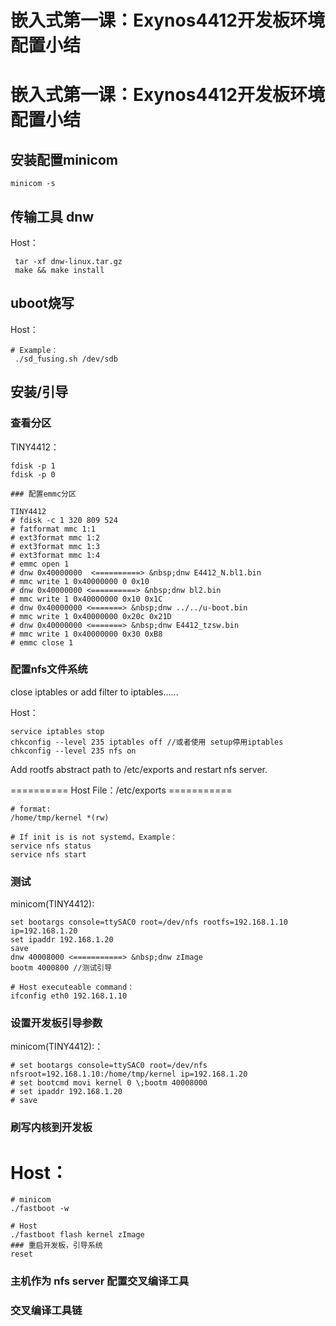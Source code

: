 # 嵌入式第一课：Exynos4412开发板环境配置小结
# 嵌入式第一课：Exynos4412开发板环境配置小结

## 安装配置minicom
    
```
minicom -s
```

## 传输工具 dnw

    
Host：

```
 tar -xf dnw-linux.tar.gz
 make && make install
 ```

## uboot烧写

Host：

```
# Example：
 ./sd_fusing.sh /dev/sdb  
```

## 安装/引导

### 查看分区

    
TINY4412：

```
fdisk -p 1
fdisk -p 0

### 配置emmc分区

TINY4412    
# fdisk -c 1 320 809 524
# fatformat mmc 1:1
# ext3format mmc 1:2
# ext3format mmc 1:3
# ext3format mmc 1:4
# emmc open 1
# dnw 0x40000000  <==========> &nbsp;dnw E4412_N.bl1.bin
# mmc write 1 0x40000000 0 0x10
# dnw 0x40000000 <==========> &nbsp;dnw bl2.bin
# mmc write 1 0x40000000 0x10 0x1C
# dnw 0x40000000 <=======> &nbsp;dnw ../../u-boot.bin
# mmc write 1 0x40000000 0x20c 0x21D
# dnw 0x40000000 <=======> &nbsp;dnw E4412_tzsw.bin
# mmc write 1 0x40000000 0x30 0xB8
# emmc close 1
```
    

### 配置nfs文件系统

close iptables or add filter to iptables......

Host：

```
service iptables stop
chkconfig --level 235 iptables off //或者使用 setup停用iptables
chkconfig --level 235 nfs on
```

Add rootfs abstract path to /etc/exports  and restart nfs server.


========== Host File：/etc/exports ===========

```
# format: 
/home/tmp/kernel *(rw)
```

```
# If init is is not systemd，Example：
service nfs status
service nfs start
```

### 测试

minicom(TINY4412):
    
```    
set bootargs console=ttySAC0 root=/dev/nfs rootfs=192.168.1.10 ip=192.168.1.20
set ipaddr 192.168.1.20
save
dnw 40008000 <===========> &nbsp;dnw zImage
bootm 4000800 //测试引导 

# Host executeable command：
ifconfig eth0 192.168.1.10
```

### 设置开发板引导参数

minicom(TINY4412):：

```
# set bootargs console=ttySAC0 root=/dev/nfs nfsroot=192.168.1.10:/home/tmp/kernel ip=192.168.1.20
# set bootcmd movi kernel 0 \;bootm 40008000
# set ipaddr 192.168.1.20
# save
```
    
### 刷写内核到开发板


# Host：

```
# minicom
./fastboot -w

# Host 
./fastboot flash kernel zImage
### 重启开发板，引导系统
reset 
```

### 主机作为 nfs server 配置交叉编译工具  

### 交叉编译工具链
  
